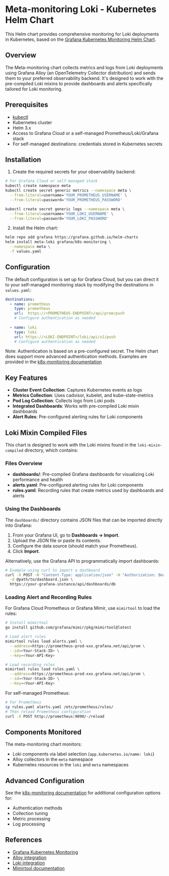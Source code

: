 # Meta-monitoring Loki - Kubernetes Helm Chart

This Helm chart provides comprehensive monitoring for Loki deployments in Kubernetes, based on the [Grafana Kubernetes Monitoring Helm Chart](https://github.com/grafana/k8s-monitoring-helm/tree/main).

## Overview

The Meta-monitoring chart collects metrics and logs from Loki deployments using Grafana Alloy (an OpenTelemetry Collector distribution) and sends them to your preferred observability backend. It's designed to work with the pre-compiled Loki mixins to provide dashboards and alerts specifically tailored for Loki monitoring.

## Prerequisites

- [kubectl](https://kubernetes.io/docs/reference/kubectl/)
- Kubernetes cluster
- Helm 3.x
- Access to Grafana Cloud or a self-managed Prometheus/Loki/Grafana stack
- For self-managed destinations: credentials stored in Kubernetes secrets

## Installation

1. Create the required secrets for your observability backend:

```bash
# For Grafana Cloud or self-managed stack
kubectl create namespace meta
kubectl create secret generic metrics --namespace meta \
  --from-literal=username='YOUR_PROMETHEUS_USERNAME' \
  --from-literal=password='YOUR_PROMETHEUS_PASSWORD'

kubectl create secret generic logs --namespace meta \
  --from-literal=username='YOUR_LOKI_USERNAME' \
  --from-literal=password='YOUR_LOKI_PASSWORD'
```

2. Install the Helm chart:

```bash
helm repo add grafana https://grafana.github.io/helm-charts
helm install meta-loki grafana/k8s-monitoring \
  --namespace meta \
  -f values.yaml
```

## Configuration

The default configuration is set up for Grafana Cloud, but you can direct it to your self-managed monitoring stack by modifying the destinations in `values.yaml`:

```yaml
destinations:
  - name: prometheus
    type: prometheus
    url:  https://<PROMETHEUS-ENDPOINT>/api/prom/push
    # Configure authentication as needed
    
  - name: loki
    type: loki
    url: https://<LOKI-ENDPOINT>/loki/api/v1/push
    # Configure authentication as needed
```

Note: Authentication is based on a pre-configured secret. The Helm chart does support more advanced authentication methods. Examples are provided in the [k8s-monitoring documentation](https://github.com/grafana/k8s-monitoring-helm/tree/main/charts/k8s-monitoring/docs/examples/auth)

## Key Features

- **Cluster Event Collection**: Captures Kubernetes events as logs
- **Metrics Collection**: Uses cadvisor, kubelet, and kube-state-metrics
- **Pod Log Collection**: Collects logs from Loki pods
- **Integrated Dashboards**: Works with pre-compiled Loki mixin dashboards
- **Alert Rules**: Pre-configured alerting rules for Loki components

## Loki Mixin Compiled Files

This chart is designed to work with the Loki mixins found in the `loki-mixin-compiled` directory, which contains:

### Files Overview

- **dashboards/**: Pre-compiled Grafana dashboards for visualizing Loki performance and health
- **alerts.yaml**: Pre-configured alerting rules for Loki components
- **rules.yaml**: Recording rules that create metrics used by dashboards and alerts

### Using the Dashboards

The `dashboards/` directory contains JSON files that can be imported directly into Grafana:

1. From your Grafana UI, go to **Dashboards → Import**.
1. Upload the JSON file or paste its contents.
1. Configure the data source (should match your Prometheus).
1. Click **Import**.

Alternatively, use the Grafana API to programmatically import dashboards:

```bash
# Example using curl to import a dashboard
curl -X POST -H "Content-Type: application/json" -H "Authorization: Bearer YOUR_API_KEY" \
  -d @path/to/dashboard.json \
  https://your-grafana-instance/api/dashboards/db
```

### Loading Alert and Recording Rules

For Grafana Cloud Prometheus or Grafana Mimir, use `mimirtool` to load the rules:

```bash
# Install mimirtool
go install github.com/grafana/mimir/pkg/mimirtool@latest

# Load alert rules
mimirtool rules load alerts.yaml \
  --address=https://prometheus-prod-xxx.grafana.net/api/prom \
  --id=<Your-Stack-ID> \
  --key=<Your-API-Key>

# Load recording rules
mimirtool rules load rules.yaml \
  --address=https://prometheus-prod-xxx.grafana.net/api/prom \
  --id=<Your-Stack-ID> \
  --key=<Your-API-Key>
```

For self-managed Prometheus:

```bash
# For Prometheus
cp rules.yaml alerts.yaml /etc/prometheus/rules/
# Then reload Prometheus configuration
curl -X POST http://prometheus:9090/-/reload
```

## Components Monitored

The meta-monitoring chart monitors:

- Loki components via label selection (`app.kubernetes.io/name: loki`)
- Alloy collectors in the `meta` namespace
- Kubernetes resources in the `loki` and `meta` namespaces

## Advanced Configuration

See the [k8s-monitoring documentation](https://github.com/grafana/k8s-monitoring-helm/tree/main/charts/k8s-monitoring/docs) for additional configuration options for:

- Authentication methods
- Collection tuning
- Metric processing
- Log processing

## References

- [Grafana Kubernetes Monitoring](https://github.com/grafana/k8s-monitoring-helm/tree/main)
- [Alloy integration](https://github.com/grafana/k8s-monitoring-helm/blob/main/charts/k8s-monitoring/charts/feature-integrations/docs/integrations/alloy.md)
- [Loki integration](https://github.com/grafana/k8s-monitoring-helm/blob/main/charts/k8s-monitoring/charts/feature-integrations/docs/integrations/loki.md)
- [Mimirtool documentation](https://grafana.com/docs/mimir/latest/manage/tools/mimirtool/)
